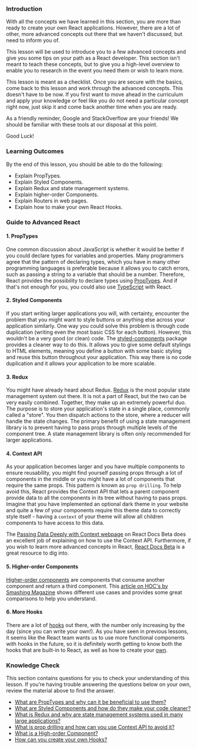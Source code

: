 ### Introduction

With all the concepts we have learned in this section, you are more than ready to create your own React applications. However, there are a lot of other, more advanced concepts out there that we haven't discussed, but need to inform you of.

This lesson will be used to introduce you to a few advanced concepts and give you some tips on your path as a React developer.
This section isn't meant to teach these concepts, but to give you a high-level overview to enable you to research in the event you need them or wish to learn more.

This lesson is meant as a checklist. Once you are secure with the basics, come back to this lesson and work through the advanced concepts. This doesn't have to be now. If you first want to move ahead in the curriculum and apply your knowledge or feel like you do not need a particular concept right now, just skip it and come back another time when you are ready.

As a friendly reminder, Google and StackOverflow are your friends! We should be familiar with these tools at our disposal at this point.

Good Luck!

### Learning Outcomes

By the end of this lesson, you should be able to do the following:

* Explain PropTypes.
* Explain Styled Components.
* Explain Redux and state management systems.
* Explain higher-order Components.
* Explain Routers in web pages.
* Explain how to make your own React Hooks.

### Guide to Advanced React

#### <span id="prop-types">1. PropTypes</span>

One common discussion about JavaScript is whether it would be better if you could declare types for variables and properties. Many programmers agree that the pattern of declaring types, which you have in many other programming languages is preferable because it allows you to catch errors, such as passing a string to a variable that should be a number. Therefore, React provides the possibility to declare types using [PropTypes](https://reactjs.org/docs/typechecking-with-proptypes.html). And if that's not enough for you, you could also use [TypeScript](https://www.typescriptlang.org/) with React.

#### <span id="styled-components">2. Styled Components</span>

If you start writing larger applications you will, with certainty, encounter the problem that you might want to style buttons or anything else across your application similarly. One way you could solve this problem is through code duplication (writing even the most basic CSS for each button). However, this wouldn't be a very good (or clean) code. The [styled-components](https://styled-components.com/docs) package provides a cleaner way to do this. It allows you to give some default stylings to HTML elements, meaning you define a button with some basic styling and reuse this button throughout your application. This way there is no code duplication and it allows your application to be more scalable.

#### <span id="redux">3. Redux</span>

You might have already heard about Redux. [Redux](https://react-redux.js.org) is the most popular state management system out there. It is not a part of React, but the two can be very easily combined. Together, they make up an extremely powerful duo. The purpose is to store your application's state in a single place, commonly called a "store". You then dispatch actions to the store, where a reducer will handle the state changes. The primary benefit of using a state management library is to prevent having to pass props through multiple levels of the component tree. A state management library is often only recommended for larger applications.

#### <span id="context-api">4. Context API</span>

As your application becomes larger and you have multiple components to ensure reusability, you might find yourself passing props through a lot of components in the middle or you might have a lot of components that require the same props. This pattern is known as `prop drilling`. To help avoid this, React provides the Context API that lets a parent component provide data to all the components in its tree without having to pass props. Imagine that you have implemented an optional dark theme in your website and quite a few of your components require this theme data to correctly style itself - having a `context` of your theme will allow all children components to have access to this data. 

The [Passing Data Deeply with Context webpage](https://beta.reactjs.org/learn/passing-data-deeply-with-context) on React Docs Beta does an excellent job of explaining on how to use the Context API. Furthermore, if you wish to learn more advanced concepts in React, [React Docs Beta](https://beta.reactjs.org/) is a great resource to dig into.

#### <span id="higher-order-components">5. Higher-order Components</span>

[Higher-order components](https://reactjs.org/docs/higher-order-components.html) are components that consume another component and return a third component. This [article on HOC's by Smashing Magazine](https://www.smashingmagazine.com/2020/06/higher-order-components-react/) shows different use cases and provides some great comparisons to help you understand.

#### <span id="more-hooks">6. More Hooks</span>

There are a lot of [hooks](https://reactjs.org/docs/hooks-reference.html) out there, with the number only increasing by the day (since you can write your own!). As you have seen in previous lessons, it seems like the React team wants us to use more functional components with hooks in the future, so it is definitely worth getting to know both the hooks that are built-in to React, as well as how to create your [own](https://reactjs.org/docs/hooks-custom.html).

### Knowledge Check

This section contains questions for you to check your understanding of this lesson. If you’re having trouble answering the questions below on your own, review the material above to find the answer.

* <a class="knowledge-check-link" href="#prop-types">What are PropTypes and why can it be beneficial to use them?</a>
* <a class="knowledge-check-link" href="#styled-components">What are Styled Components and how do they make your code cleaner?</a>
* <a class="knowledge-check-link" href="#redux">What is Redux and why are state management systems used in many large applications?</a>
* <a class="knowledge-check-link" href="#context-api">What is prop drilling and how can you use Context API to avoid it?</a>
* <a class="knowledge-check-link" href="#higher-order-components">What is a High-order Component?</a>
* <a class="knowledge-check-link" href="#more-hooks">How can you create your own Hooks?</a>
